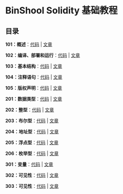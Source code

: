 # BinShool Solidity 基础教程
## 目录

**101：概述**：[代码](https://github.com/binschoolapp/solidity-basic/tree/main/101-Index) | [文章](https://binschool.app/solidity-basic/solidity-basic-index.html) 

**102：编译、部署和运行**：[代码](https://github.com/binschoolapp/solidity-basic/tree/main/102-Process) | [文章](https://binschool.app/solidity-basic/solidity-process.html)

**103：基本结构**：[代码](https://github.com/binschoolapp/solidity-basic/tree/main/103-Syntax) | [文章](https://binschool.app/solidity-basic/solidity-syntax.html) 

**104：注释语句**：[代码](https://github.com/binschoolapp/solidity-basic/tree/main/104-Note) | [文章](https://binschool.app/solidity-basic/solidity-note.html)

**105：版权声明**：[代码](https://github.com/binschoolapp/solidity-basic/tree/main/105-Spdx) | [文章](https://binschool.app/solidity-basic/solidity-spdx.html)

**201：数据类型**：[代码](https://github.com/binschoolapp/solidity-basic/tree/main/201-DataType) | [文章](https://binschool.app/solidity-basic/solidity-datatype.html)

**202：整型**：[代码](https://github.com/binschoolapp/solidity-basic/tree/main/202-Integer) | [文章](https://binschool.app/solidity-basic/solidity-integer.html)

**203：布尔型**：[代码](https://github.com/binschoolapp/solidity-basic/tree/main/203-Bool) | [文章](https://binschool.app/solidity-basic/solidity-bool.html)

**204：地址型**：[代码](https://github.com/binschoolapp/solidity-basic/tree/main/204-Address) | [文章](https://binschool.app/solidity-basic/solidity-address.html)

**205：浮点型**：[代码](https://github.com/binschoolapp/solidity-basic/tree/main/204-Float) | [文章](https://binschool.app/solidity-basic/solidity-float.html)

**206：枚举型**：[代码](https://github.com/binschoolapp/solidity-basic/tree/main/206-Enum) | [文章](https://binschool.app/solidity-basic/solidity-enum.html)

**301：变量**：[代码](https://github.com/binschoolapp/solidity-basic/tree/main/301-Variable) | [文章](https://binschool.app/solidity-basic/solidity-variable.html)

**302：可见性**：[代码](https://github.com/binschoolapp/solidity-basic/tree/main/302-Visibility) | [文章](https://binschool.app/solidity-basic/solidity-visibility.html)

**303：可见性**：[代码](https://github.com/binschoolapp/solidity-basic/tree/main/303-Default) | [文章](https://binschool.app/solidity-basic/solidity-default.html)
